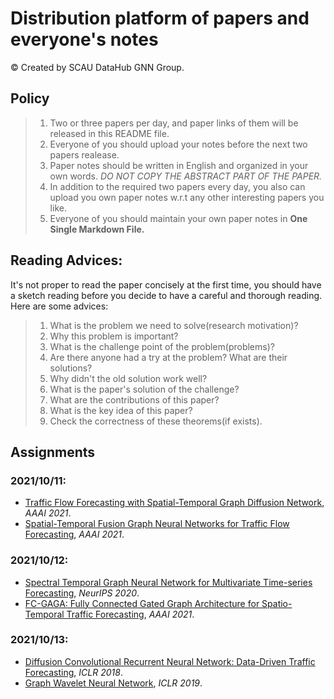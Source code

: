 # Distribution platform of papers and everyone's notes 

&copy; Created by SCAU DataHub GNN Group.

## Policy

> 1. Two or three papers per day, and paper links of them will be released in this README file.
> 2. Everyone of you should upload your notes before the next two papers realease.
> 3. Paper notes should be written in English and organized in your own words. *DO NOT COPY THE ABSTRACT PART OF THE PAPER.*
> 4. In addition to the required two papers every day, you also can upload you own paper notes w.r.t any other interesting papers you like.
> 5. Everyone of you should maintain your own paper notes in **One Single Markdown File.**

## Reading Advices:

It's not proper to read the paper concisely at the first time, you should have a sketch reading before you decide to have a careful and thorough reading. Here are some advices:

> 1. What is the problem we need to solve(research motivation)?
> 2. Why this problem is important?
> 3. What is the challenge point of the problem(problems)?
> 4. Are there anyone had a try at the problem? What are their solutions?
> 5. Why didn't the old solution work well?
> 6. What is the paper's solution of the challenge?
> 7. What are the contributions of this paper?
> 8. What is the key idea of this paper?
> 9. Check the correctness of these theorems(if exists).


## Assignments

### 2021/10/11:
- [Traffic Flow Forecasting with Spatial-Temporal Graph Diffusion Network](https://www.aaai.org/AAAI21Papers/AISI-9334.ZhangX.pdf), *AAAI 2021*.
- [Spatial-Temporal Fusion Graph Neural Networks for Traffic Flow Forecasting](https://arxiv.org/abs/2012.09641), *AAAI 2021*.

### 2021/10/12:
- [Spectral Temporal Graph Neural Network for Multivariate Time-series Forecasting](https://papers.nips.cc/paper/2020/file/cdf6581cb7aca4b7e19ef136c6e601a5-Paper.pdf), *NeurIPS 2020*.
- [FC-GAGA: Fully Connected Gated Graph Architecture for Spatio-Temporal Traffic Forecasting](https://ojs.aaai.org/index.php/AAAI/article/view/17114/16921), *AAAI 2021*.

### 2021/10/13:
- [Diffusion Convolutional Recurrent Neural Network: Data-Driven Traffic Forecasting](https://arxiv.org/pdf/1707.01926), *ICLR 2018*.
- [Graph Wavelet Neural Network](https://arxiv.org/pdf/1904.07785.pdf), *ICLR 2019*.






  


